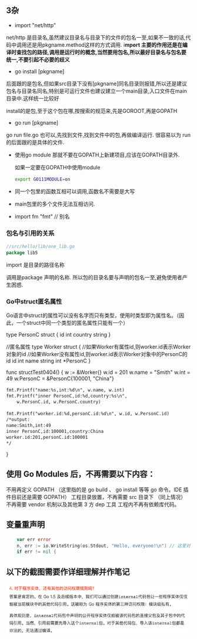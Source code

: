 ## 3杂

* import "net/http" 

net/http 是目录名,虽然建议目录名与目录下的文件的包名一至,如果不一致的话,代码中调用还是用pkgname.method这样的方式调用.  i**mport 主要的作用还是在编译时查找包的路径,调用是运行时的概念,当然要用包名,所以最好目录名与包名要统一,不要引起不必要的歧义**

* go install [pkgname]  

后面跟的是包名,但如果src目录下没有[pkgname]同名目录则报错,所以还是建议包名与目录名同名,特别是可运行文件也建议建立一个main目录,入口文件在main目录中.这样统一比较好

install的是包,至于这个包在哪,按搜索的规范来,先是GOROOT,再是GOPATH

* go run [pkgname]

go run file.go 也可以,先找到文件,找到文件中的包,再做编译运行.   很容易以为 run的后面跟的是具体的文件.

* 使用go module 那就不要在GOPATH上新建项目,应该在GOPATH目录外.

  如果一定要在GOPATH中使用module 

  ```sh
  export GO111MODULE=on
  ```

  

* 同一个包里的函数互相可以调用,函数名不需要是大写

* main包里的多个文件无法互相访问.

* import fm "fmt"   // 别名



### 包名与引用的关系

```go
//src/hello/lib/one_lib.go
package lib5  
```

import 是目录的路径名称

调用是package 声明的名称.   所以包的目录名要与声明的包名一至,避免使用者产生困惑.



### Go中struct匿名属性

Go语言中struct的属性可以没有名字而只有类型，使用时类型即为属性名。（因此，一个struct中同一个类型的匿名属性只能有一个）

type PersonC struct {
	id      int
	country string
}

//匿名属性
type Worker struct {
	//如果Worker有属性id,则worker.id表示Worker对象的id
	//如果Worker没有属性id,则worker.id表示Worker对象中的PersonC的id
	id   int
	name string
	int
	*PersonC
}

func structTest0404() {
	w := &Worker{}
	w.id = 201
	w.name = "Smith"
	w.int = 49
	w.PersonC = &PersonC{100001, "China"}

	fmt.Printf("name:%s,int:%d\n", w.name, w.int)
	fmt.Printf("inner PersonC,id:%d,country:%s\n",
		w.PersonC.id, w.PersonC.country)
	
	fmt.Printf("worker.id:%d,personC.id:%d\n", w.id, w.PersonC.id)
	/*output:
	name:Smith,int:49
	inner PersonC,id:100001,country:China
	worker.id:201,personC.id:100001
	*/
}




## 使用 Go Modules 后，不再需要以下内容：

不用再定义 GOPATH （这里指的是 go build 、 go install 等等 go 命令。IDE 插件目前还是需要 GOPATH）
工程目录放置，不再需要 src 目录下 （同上情况）
不再需要 vendor 机制以及其他第 3 方 dep 工具
工程内不再有依赖库代码。



## 变量重声明

```go
	var err error
	n, err := io.WriteString(os.Stdout, "Hello, everyone!\n") // 这里对`err`进行了重声明。
	if err != nil {
```



## **以下的截图需要作详细理解并作笔记**

![image-20180912170625363](../../assets/image-20180912170625363.png)

